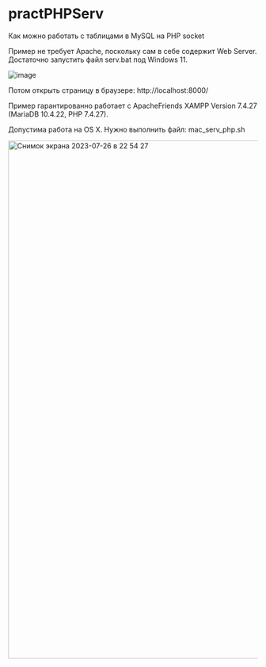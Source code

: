 # practPHPServ
Как можно работать с таблицами в MySQL на PHP socket

Пример не требует Apache, поскольку сам в себе содержит Web Server. Достаточно запустить файл serv.bat под Windows 11.

![image](https://github.com/alex1543/practPHPServ/assets/10297748/e73d59cf-ffe6-47f4-91d9-09b8bb3f71b5)

Потом открыть страницу в браузере: http://localhost:8000/

Пример гарантированно работает с ApacheFriends XAMPP Version 7.4.27 (MariaDB 10.4.22, PHP 7.4.27).

Допустима работа на OS X. Нужно выполнить файл: mac_serv_php.sh

<img width="1045" alt="Снимок экрана 2023-07-26 в 22 54 27" src="https://github.com/alex1543/practPHPServ/assets/10297748/70f030fd-01db-4e01-8a29-e9cdc34063e0">
